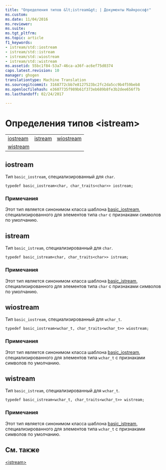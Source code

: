 ```yaml
---
title: "Определения типов &lt;istream&gt; | Документы Майкрософт"
ms.custom: 
ms.date: 11/04/2016
ms.reviewer: 
ms.suite: 
ms.tgt_pltfrm: 
ms.topic: article
f1_keywords:
- istream/std::iostream
- istream/std::istream
- istream/std::wiostream
- istream/std::wistream
ms.assetid: 55bc1f84-53a7-46ca-a36f-ac6ef75d0374
caps.latest.revision: 10
manager: ghogen
translationtype: Machine Translation
ms.sourcegitcommit: 3168772cbb7e8127523bc2fc2da5cc9b4f59beb8
ms.openlocfilehash: e3607735f989b61f373eb689b8fe3b2dee656f7b
ms.lasthandoff: 02/24/2017

---
```

# <a name="ltistreamgt-typedefs"></a>Определения типов &lt;istream&gt;
||||  
|-|-|-|  
|[iostream](#iostream)|[istream](#istream)|[wiostream](#wiostream)|  
|[wistream](#wistream)|  
  
##  <a name="iostream"></a>  iostream  
 Тип `basic_iostream`, специализированный для `char`.  
  
```  
typedef basic_iostream<char, char_traits<char>> iostream;  
```  
  
### <a name="remarks"></a>Примечания  
 Этот тип является синонимом класса шаблона [basic_iostream](../standard-library/basic-iostream-class.md), специализированного для элементов типа `char` с признаками символов по умолчанию.  
  
##  <a name="istream"></a>  istream  
 Тип `basic_istream`, специализированный для `char`.  
  
```  
typedef basic_istream<char, char_traits<char>> istream;  
```  
  
### <a name="remarks"></a>Примечания  
 Этот тип является синонимом класса шаблона [basic_istream](../standard-library/basic-istream-class.md), специализированного для элементов типа `char` с признаками символов по умолчанию.  
  
##  <a name="wiostream"></a>  wiostream  
 Тип `basic_iostream`, специализированный для `wchar_t`.  
  
```  
typedef basic_iostream<wchar_t, char_traits<wchar_t>> wiostream;  
```  
  
### <a name="remarks"></a>Примечания  
 Этот тип является синонимом класса шаблона [basic_iostream](../standard-library/basic-iostream-class.md), специализированного для элементов типа `wchar_t` с признаками символов по умолчанию.  
  
##  <a name="wistream"></a>  wistream  
 Тип `basic_istream`, специализированный для `wchar_t`.  
  
```  
typedef basic_istream<wchar_t, char_traits<wchar_t>> wistream;  
```  
  
### <a name="remarks"></a>Примечания  
 Этот тип является синонимом класса шаблона [basic_istream](../standard-library/basic-istream-class.md), специализированного для элементов типа `wchar_t` с признаками символов по умолчанию.  
  
## <a name="see-also"></a>См. также  
 [\<istream>](../standard-library/istream.md)


